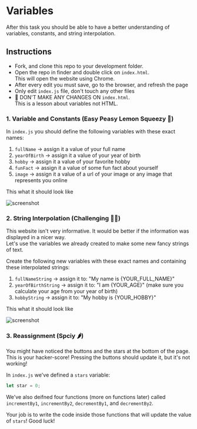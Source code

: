 # Variables

After this task you should be able to have a better understanding of variables, constants, and string interpolation.

## Instructions

- Fork, and clone this repo to your development folder. 
- Open the repo in finder and double click on `index.html`.  
  This will open the website using Chrome.
- After every edit you must save, go to the browser, and refresh the page
- Only edit `index.js` file, don't touch any other files
- 🔴 DON'T MAKE ANY CHANGES ON `index.html`.  
  This is a lesson about variables not HTML.

### 1. Variable and Constants (Easy Peasy Lemon Squeezy 🍋)

In `index.js` you should define the following variables with these exact names:

1. `fullName`      -> assign it a value of your full name
2. `yearOfBirth`   -> assign it a value of your year of birth
3. `hobby`         -> assign it a value of your favorite hobby
4. `funFact`       -> assign it a value of some fun fact about yourself 
5. `image`         -> assign it a value of a url of your image or any image that represents you online


 
This what it should look like  

![screenshot](https://user-images.githubusercontent.com/8784343/133906548-0bf3f1f2-389d-4fd4-ae83-03cbcb2f6978.gif)



### 2. String Interpolation (Challenging 🤼‍♀️)

This website isn't very informative. It would be better if the information was displayed in a nicer way.  
Let's use the variables we already created to make some new fancy strings of text.

Create the following new variables with these exact names and containing these interpolated strings:

1. `fullNameString`      -> assign it to: "My name is {YOUR_FULL_NAME}"
2. `yearOfBirthString`   -> assign it to: "I am {YOUR_AGE}" (make sure you calculate your age from your year of birth)
3. `hobbyString`         -> assign it to: "My hobby is {YOUR_HOBBY}"


This what it should look like  

![screenshot](https://user-images.githubusercontent.com/8784343/133906790-3012aad2-4adc-489a-ae49-b80c74f8a7f7.gif)

### 3. Reassignment (Spciy 🌶)

You might have noticed the buttons and the stars at the bottom of the page. 
This is your hacker-score! Pressing the buttons should update it, but it's not working!

In `index.js` we've defined a `stars` variable:
```js
let star = 0;
```

We've also deifned four functions (more on functions later) called `incrementBy1`, `incrementBy2`, `decrementBy1`, and `decrementBy2`.

Your job is to write the code inside those functions that will update the value of `stars`! Good luck!

